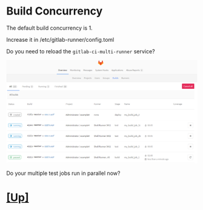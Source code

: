 # Build Concurrency

The default build concurrency is 1.

Increase it in /etc/gitlab-runner/config.toml

Do you need to reload the `gitlab-ci-multi-runner` service?

![Concurrent builds](../images/concurrent-builds.png)

Do your multiple test jobs run in parallel now?

# [[Up]](README.md)
